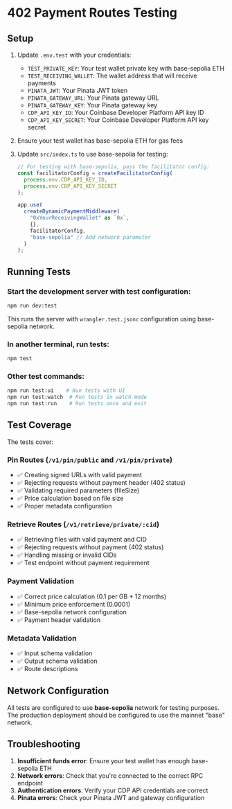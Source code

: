 # 402 Payment Routes Testing

## Setup

1. Update `.env.test` with your credentials:
   - `TEST_PRIVATE_KEY`: Your test wallet private key with base-sepolia ETH
   - `TEST_RECEIVING_WALLET`: The wallet address that will receive payments
   - `PINATA_JWT`: Your Pinata JWT token
   - `PINATA_GATEWAY_URL`: Your Pinata gateway URL
   - `PINATA_GATEWAY_KEY`: Your Pinata gateway key
   - `CDP_API_KEY_ID`: Your Coinbase Developer Platform API key ID
   - `CDP_API_KEY_SECRET`: Your Coinbase Developer Platform API key secret

2. Ensure your test wallet has base-sepolia ETH for gas fees

3. Update `src/index.ts` to use base-sepolia for testing:
   ```typescript
   // For testing with base-sepolia, pass the facilitator config:
   const facilitatorConfig = createFacilitatorConfig(
     process.env.CDP_API_KEY_ID,
     process.env.CDP_API_KEY_SECRET
   );
   
   app.use(
     createDynamicPaymentMiddleware(
       "0xYourReceivingWallet" as `0x`,
       {},
       facilitatorConfig,
       "base-sepolia" // Add network parameter
     )
   );
   ```

## Running Tests

### Start the development server with test configuration:
```bash
npm run dev:test
```
This runs the server with `wrangler.test.jsonc` configuration using base-sepolia network.

### In another terminal, run tests:
```bash
npm test
```

### Other test commands:
```bash
npm run test:ui    # Run tests with UI
npm run test:watch  # Run tests in watch mode  
npm run test:run    # Run tests once and exit
```

## Test Coverage

The tests cover:

### Pin Routes (`/v1/pin/public` and `/v1/pin/private`)
- ✅ Creating signed URLs with valid payment
- ✅ Rejecting requests without payment header (402 status)
- ✅ Validating required parameters (fileSize)
- ✅ Price calculation based on file size
- ✅ Proper metadata configuration

### Retrieve Routes (`/v1/retrieve/private/:cid`)
- ✅ Retrieving files with valid payment and CID
- ✅ Rejecting requests without payment (402 status)
- ✅ Handling missing or invalid CIDs
- ✅ Test endpoint without payment requirement

### Payment Validation
- ✅ Correct price calculation (0.1 per GB * 12 months)
- ✅ Minimum price enforcement (0.0001)
- ✅ Base-sepolia network configuration
- ✅ Payment header validation

### Metadata Validation
- ✅ Input schema validation
- ✅ Output schema validation
- ✅ Route descriptions

## Network Configuration

All tests are configured to use **base-sepolia** network for testing purposes. The production deployment should be configured to use the mainnet "base" network.

## Troubleshooting

1. **Insufficient funds error**: Ensure your test wallet has enough base-sepolia ETH
2. **Network errors**: Check that you're connected to the correct RPC endpoint
3. **Authentication errors**: Verify your CDP API credentials are correct
4. **Pinata errors**: Check your Pinata JWT and gateway configuration